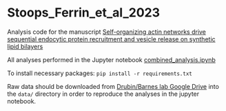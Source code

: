 # Stoops_Ferrin_et_al_2023
Analysis code for the manuscript [Self-organizing actin networks drive sequential endocytic protein recruitment and vesicle release on synthetic lipid bilayers](https://www.pnas.org/doi/10.1073/pnas.2302622120)

All analyses performed in the Jupyter notebook [combined_analysis.ipynb](combined_analysis.ipynb)

To install necessary packages: `pip install -r requirements.txt`

Raw data should be downloaded from [Drubin/Barnes lab Google Drive](https://drive.google.com/drive/folders/1UCJar2dmcZaWfkG-6Rig1A2SBQdbtUcE?usp=drive_link) into the `data/` directory in order to reproduce the analyses in the jupyter notebook.